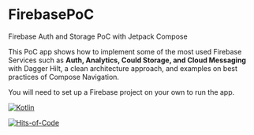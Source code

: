 # FirebasePoC
Firebase Auth and Storage PoC with Jetpack Compose

This PoC app shows how to implement some of the most used Firebase Services such as
**Auth, Analytics, Could Storage, and Cloud Messaging** with Dagger Hilt, a clean architecture approach, 
and examples on best practices of Compose Navigation.

You will need to set up a Firebase project on your own to run the app.

[![Kotlin](https://img.shields.io/badge/kotlin-1.9.0-blue.svg?logo=kotlin)](http://kotlinlang.org)

[![Hits-of-Code](https://hitsofcode.com/github/javimar/FirebasePoC?branch=master)](https://hitsofcode.com/github/javimar/FirebasePoC/view?branch=master)

